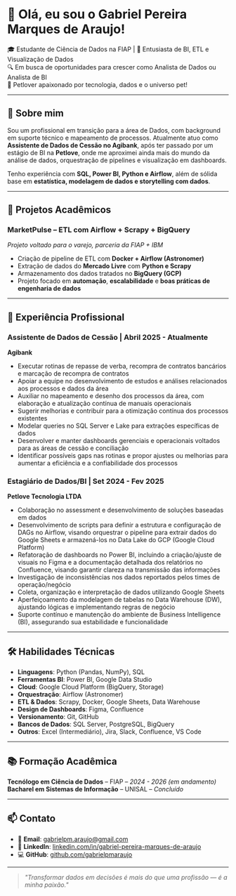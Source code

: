 # 👋 Olá, eu sou o Gabriel Pereira Marques de Araujo!

🎓 Estudante de Ciência de Dados na FIAP | 🧠 Entusiasta de BI, ETL e Visualização de Dados  
🔍 Em busca de oportunidades para crescer como Analista de Dados ou Analista de BI  
🐾 Petlover apaixonado por tecnologia, dados e o universo pet!

---

## 🚀 Sobre mim

Sou um profissional em transição para a área de Dados, com background em suporte técnico e mapeamento de processos. Atualmente atuo como **Assistente de Dados de Cessão no Agibank**, após ter passado por um estágio de BI na **Petlove**, onde me aproximei ainda mais do mundo da análise de dados, orquestração de pipelines e visualização em dashboards.

Tenho experiência com **SQL, Power BI, Python e Airflow**, além de sólida base em **estatística, modelagem de dados e storytelling com dados**.

---

## 🧪 Projetos Acadêmicos

### **MarketPulse – ETL com Airflow + Scrapy + BigQuery**  
*Projeto voltado para o varejo, parceria da FIAP + IBM*  
- Criação de pipeline de ETL com **Docker + Airflow (Astronomer)**  
- Extração de dados do **Mercado Livre** com **Python e Scrapy**  
- Armazenamento dos dados tratados no **BigQuery (GCP)**  
- Projeto focado em **automação**, **escalabilidade** e **boas práticas de engenharia de dados**

---

## 💼 Experiência Profissional

### **Assistente de Dados de Cessão | Abril 2025 - Atualmente**  
**Agibank**  
- Executar rotinas de repasse de verba, recompra de contratos bancários e marcação de recompra de contratos  
- Apoiar a equipe no desenvolvimento de estudos e análises relacionados aos processos e dados da área  
- Auxiliar no mapeamento e desenho dos processos da área, com elaboração e atualização contínua de manuais operacionais  
- Sugerir melhorias e contribuir para a otimização contínua dos processos existentes  
- Modelar queries no SQL Server e Lake para extrações específicas de dados  
- Desenvolver e manter dashboards gerenciais e operacionais voltados para as áreas de cessão e conciliação  
- Identificar possíveis gaps nas rotinas e propor ajustes ou melhorias para aumentar a eficiência e a confiabilidade dos processos  

### **Estagiário de Dados/BI | Set 2024 - Fev 2025**  
**Petlove Tecnologia LTDA**  
- Colaboração no assessment e desenvolvimento de soluções baseadas em dados  
- Desenvolvimento de scripts para definir a estrutura e configuração de DAGs no Airflow, visando orquestrar o pipeline para extrair dados do Google Sheets e armazená-los no Data Lake do GCP (Google Cloud Platform)  
- Refatoração de dashboards no Power BI, incluindo a criação/ajuste de visuais no Figma e a documentação detalhada dos relatórios no Confluence, visando garantir clareza na transmissão das informações  
- Investigação de inconsistências nos dados reportados pelos times de operação/negócio  
- Coleta, organização e interpretação de dados utilizando Google Sheets  
- Aperfeiçoamento da modelagem de tabelas no Data Warehouse (DW), ajustando lógicas e implementando regras de negócio  
- Suporte contínuo e manutenção do ambiente de Business Intelligence (BI), assegurando sua estabilidade e funcionalidade  

---

## 🛠️ Habilidades Técnicas

- **Linguagens**: Python (Pandas, NumPy), SQL  
- **Ferramentas BI**: Power BI, Google Data Studio  
- **Cloud**: Google Cloud Platform (BigQuery, Storage)  
- **Orquestração**: Airflow (Astronomer)  
- **ETL & Dados**: Scrapy, Docker, Google Sheets, Data Warehouse  
- **Design de Dashboards**: Figma, Confluence  
- **Versionamento**: Git, GitHub  
- **Bancos de Dados**: SQL Server, PostgreSQL, BigQuery  
- **Outros**: Excel (Intermediário), Jira, Slack, Confluence, VS Code  

---

## 📚 Formação Acadêmica

**Tecnólogo em Ciência de Dados** – FIAP – *2024 - 2026 (em andamento)*  
**Bacharel em Sistemas de Informação** – UNISAL – *Concluído*

---

## 📫 Contato

- 📧 **Email**: gabrielpm.araujo@gmail.com  
- 💼 **LinkedIn**: [linkedin.com/in/gabriel-pereira-marques-de-araujo](https://www.linkedin.com/in/gabriel-pereira-marques-de-araujo/)  
- 💻 **GitHub**: [github.com/gabrielpmaraujo](https://github.com/gabrielpmaraujo)

---

> *"Transformar dados em decisões é mais do que uma profissão — é a minha paixão."*
